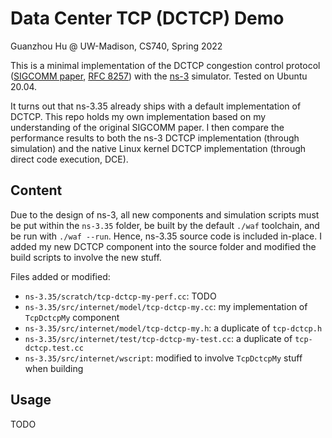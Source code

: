 # Data Center TCP (DCTCP) Demo

Guanzhou Hu @ UW-Madison, CS740, Spring 2022

This is a minimal implementation of the DCTCP congestion control protocol ([SIGCOMM paper](https://people.csail.mit.edu/alizadeh/papers/dctcp-sigcomm10.pdf), [RFC 8257](https://datatracker.ietf.org/doc/html/rfc8257)) with the [ns-3](https://www.nsnam.org/) simulator. Tested on Ubuntu 20.04.

It turns out that ns-3.35 already ships with a default implementation of DCTCP. This repo holds my own implementation based on my understanding of the original SIGCOMM paper. I then compare the performance results to both the ns-3 DCTCP implementation (through simulation) and the native Linux kernel DCTCP implementation (through direct code execution, DCE).


## Content

Due to the design of ns-3, all new components and simulation scripts must be put within the `ns-3.35` folder, be built by the default `./waf` toolchain, and be run with `./waf --run`. Hence, ns-3.35 source code is included in-place. I added my new DCTCP component into the source folder and modified the build scripts to involve the new stuff.

Files added or modified:

* `ns-3.35/scratch/tcp-dctcp-my-perf.cc`: TODO
* `ns-3.35/src/internet/model/tcp-dctcp-my.cc`: my implementation of `TcpDctcpMy` component
* `ns-3.35/src/internet/model/tcp-dctcp-my.h`: a duplicate of `tcp-dctcp.h`
* `ns-3.35/src/internet/test/tcp-dctcp-my-test.cc`: a duplicate of `tcp-dctcp.test.cc`
* `ns-3.35/src/internet/wscript`: modified to involve `TcpDctcpMy` stuff when building


## Usage

TODO
